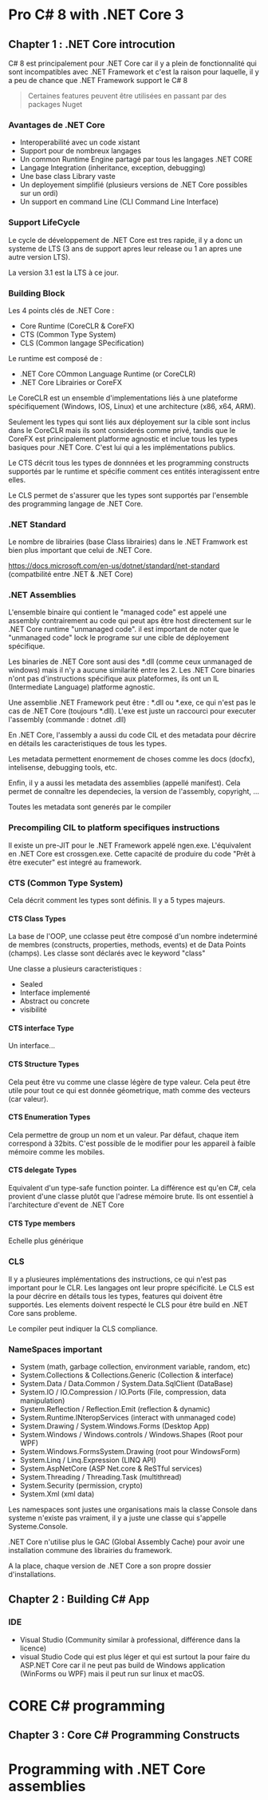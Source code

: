# Pro C# 8 with .NET Core 3

## Chapter 1 : .NET Core introcution

 C# 8 est principalement pour .NET Core car il y a plein de fonctionnalité qui sont incompatibles avec .NET Framework et c'est la raison pour laquelle, il y a peu de chance que .NET Framework support le C# 8

 > Certaines features peuvent être utilisées en passant par des packages Nuget

### Avantages de .NET Core
- Interoperabilité avec un code xistant
- Support pour de nombreux langages
- Un common Runtime Engine partagé par tous les langages .NET CORE
- Langage Integration (inheritance, exception, debugging)
- Une base class Library vaste
- Un deployement simplifié (plusieurs versions de .NET Core possibles sur un ordi)
- Un support en command Line (CLI Command Line Interface)

### Support LifeCycle
Le cycle de développement de .NET Core est tres rapide, il y a donc un systeme de LTS (3 ans de support apres leur release ou 1 an apres une autre version LTS).

La version 3.1 est la LTS à ce jour.

### Building Block

Les 4 points clés de .NET Core :
- Core Runtime (CoreCLR & CoreFX)
- CTS (Common Type System)
- CLS (Common langage SPecification)

Le runtime est composé de :
- .NET Core COmmon Language Runtime (or CoreCLR)
- .NET Core Librairies or CoreFX

Le CoreCLR est un ensemble d'implementations liés à une plateforme spécifiquement (Windows, IOS, Linux) et une architecture (x86, x64, ARM).

Seulement les types qui sont liés aux déployement sur la cible sont inclus dans le CoreCLR mais ils sont considerés comme privé, tandis que le CoreFX est principalement platforme agnostic et inclue tous les types basiques pour .NET Core. C'est lui qui a les implémentations publics.

Le CTS décrit tous les types de donnnées et les programming constructs supportés par le runtime et spécifie comment ces entités interagissent entre elles.

Le CLS permet de s'assurer que les types sont supportés par l'ensemble des programming langage de .NET Core.


### .NET Standard

Le nombre de librairies (base Class librairies) dans le .NET Framwork est bien plus important que celui de .NET Core.

https://docs.microsoft.com/en-us/dotnet/standard/net-standard (compatbilité entre .NET & .NET Core)

### .NET Assemblies
L'ensemble binaire qui contient le "managed code" est appelé une assembly contrairement au code qui peut aps être host directement sur le .NET Core runtime "unmanaged code". il est important de noter que le "unmanaged code" lock le programe sur une cible de déployement spécifique.

Les binaries de .NET Core sont ausi des *.dll (comme ceux unmanaged de windows) mais il n'y a aucune similarité entre les 2. Les .NET Core binaries n'ont pas d'instructions spécifique aux plateformes, ils ont un IL (Intermediate Language) platforme agnostic.

Une assemblie .NET Framework peut être : *.dll ou *.exe, ce qui n'est pas le cas de .NET Core (toujours *.dll). L'exe est juste un raccourci pour executer l'assembly (commande : dotnet <assemblyName>.dll)

En .NET Core, l'assembly a aussi du code CIL et des metadata pour décrire en détails les caracteristiques de tous les types.

Les metadata permettent enormement de choses comme les docs (docfx), intelisense, debugging tools, etc.

Enfin, il y a aussi les metadata des assemblies (appellé manifest). Cela permet de connaître les dependecies, la version de l'assembly, copyright, ...

Toutes les metadata sont generés par le compiler

### Precompiling CIL to platform specifiques instructions

Il existe un pre-JIT pour le .NET Framework appelé ngen.exe. L'équivalent en .NET Core est crossgen.exe. Cette capacité de produire du code "Prêt à être executer" est integré au framework.

### CTS (Common Type System)

Cela décrit comment les types sont définis. Il y a 5 types majeurs.

#### CTS Class Types
La base de l'OOP, une cclasse peut être composé d'un nombre indeterminé de membres (constructs, properties, methods, events) et de Data Points (champs). Les classe sont déclarés avec le keyword "class"

Une classe a plusieurs caracteristiques :
- Sealed
- Interface implementé
- Abstract ou concrete
- visibilité

#### CTS interface Type
Un interface...

#### CTS Structure Types
Cela peut être vu comme une classe légère de type valeur. Cela peut être utile pour tout ce qui est donnée géometrique, math comme des vecteurs (car valeur).

#### CTS Enumeration Types
Cela permettre de group un nom et un valeur. Par défaut, chaque item correspond à 32bits. C'est possible de le modifier pour les appareil à faible mémoire comme les mobiles.

#### CTS delegate Types
Equivalent d'un type-safe function pointer. La différence est qu'en C#, cela provient d'une classe plutôt que l'adrese mémoire brute.
Ils ont essentiel à l'architecture d'event de  .NET Core

#### CTS Type members
Echelle plus générique

### CLS
Il y a plusieures implémentations des instructions, ce qui n'est pas important pour le CLR. Les langages ont leur propre spécificité. Le CLS est la pour décrire en détails tous les types, features qui doivent être supportés. Les elements doivent respecté le CLS pour être build en .NET Core sans probleme.

Le compiler peut indiquer la CLS compliance.

### NameSpaces important

- System (math, garbage collection, environment variable, random, etc)
- System.Collections & Collections.Generic (Collection & interface)
- System.Data / Data.Common / System.Data.SqlClient (DataBase)
- System.IO / IO.Compression / IO.Ports (File, compression, data manipulation)
- System.Reflection / Reflection.Emit (reflection & dynamic)
- System.Runtime.INteropServices (interact with unmanaged code)
- System.Drawing / System.Windows.Forms (Desktop App)
- System.Windows / Windows.controls / Windows.Shapes (Root pour WPF)
- System.Windows.FormsSystem.Drawing (root pour WindowsForm)
- System.Linq / Linq.Expression (LINQ API)
- System.AspNetCore (ASP Net.core & ReSTful services)
- System.Threading / Threading.Task (multithread)
- System.Security (permission, crypto)
- System.Xml (xml data)

Les namespaces sont justes une organisations mais la classe Console dans systeme n'existe pas vraiment, il y a juste une classe qui s'appelle Systeme.Console.

.NET Core n'utilise plus le GAC (Global Assembly Cache) pour avoir une installation commune des librairies du framework.

A la place, chaque version de .NET Core a son propre dossier d'installations.

## Chapter 2 : Building C# App

### IDE
- Visual Studio (Community similar à professional, différence dans la licence)
- visual Studio Code qui est plus léger et qui est surtout la pour faire du ASP.NET Core car il ne peut pas build de Windows application (WinForms ou WPF) mais il peut run sur linux et macOS.

# CORE C# programming

## Chapter 3 : Core C# Programming Constructs

# Programming with .NET Core assemblies

